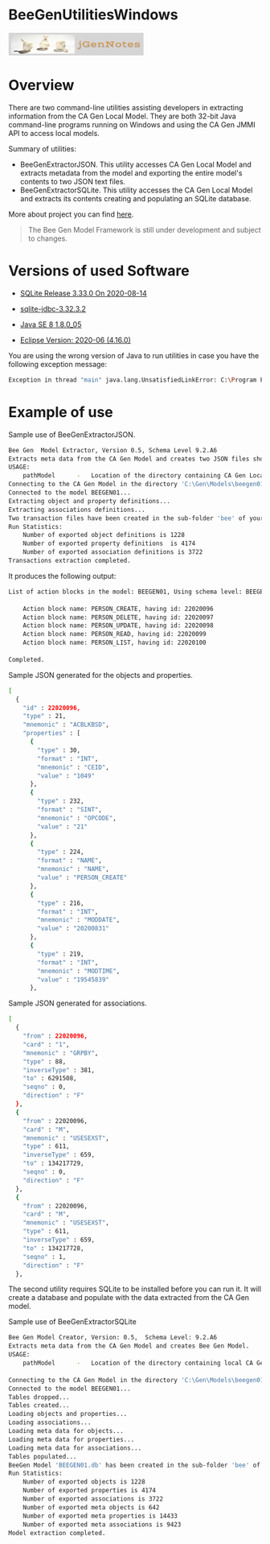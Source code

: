 # BeeGenUtilitiesWindows

[![N|Solid](jgernnotes200x45.png)](http://www.jgen.eu/?p=900&preview=true)

Overview
========


There are two command-line utilities assisting developers in extracting information from the CA Gen Local Model.  They are both 32-bit Java command-line programs running on Windows and using the CA Gen JMMI API to access local models.

Summary of utilities:

- BeeGenExtractorJSON.
This utility accesses CA Gen Local Model and extracts metadata from the model and exporting the entire model's contents to two JSON text files.
- BeeGenExtractorSQLite.
This utility accesses the CA Gen Local Model and extracts its contents creating and populating an SQLite database.

More about project you can find [here](http://www.jgen.eu/?p=900&preview=true).

> The Bee Gen Model Framework is still under
> development and subject to changes.
> 

Versions of used Software
=========================

- [SQLite Release 3.33.0 On 2020-08-14](https://sqlite.org/index.html)

- [sqlite-jdbc-3.32.3.2](https://github.com/xerial/sqlite-jdbc/releases)

- [Java SE 8 1.8.0_05](https://www.oracle.com/java/technologies/javase-jre8-downloads.html)

- [Eclipse Version: 2020-06 (4.16.0)](https://www.eclipse.org/downloads/)

You are using the wrong version of Java to run utilities in case you have the following exception message:

```sh
Exception in thread "main" java.lang.UnsatisfiedLinkError: C:\Program Files (x86)\CA\Gen86Free\Gen\genmodel_client.dll: Can't load IA 32-bit .dll on a AMD 64-bit platform
```

Example of use
==============

Sample use of BeeGenExtractorJSON.

```sh
Bee Gen  Model Extractor, Version 0.5, Schema Level 9.2.A6
Extracts meta data from the CA Gen Model and creates two JSON files showing entire model contents.
USAGE:
	pathModel      -   Location of the directory containing CA Gen Local Model (directory ending with .ief)
Connecting to the CA Gen Model in the directory 'C:\Gen\Models\beegen01.ief'
Connected to the model BEEGEN01...
Extracting object and property definitions...
Extracting associations definitions...
Two transaction files have been created in the sub-folder 'bee' of your CA Gen model 'BEEGEN01' at location 'C:\Gen\Models\beegen01.ief'
Run Statistics:
	Number of exported object definitions is 1228
	Number of exported property definitions  is 4174
	Number of exported association definitions is 3722
Transactions extraction completed.
```

It produces the following output:

```sh
List of action blocks in the model: BEEGEN01, Using schema level: BEEGEN01

	Action block name: PERSON_CREATE, having id: 22020096
	Action block name: PERSON_DELETE, having id: 22020097
	Action block name: PERSON_UPDATE, having id: 22020098
	Action block name: PERSON_READ, having id: 22020099
	Action block name: PERSON_LIST, having id: 22020100

Completed.
```
Sample JSON generated for the objects and properties.

```sh
[
  {
    "id" : 22020096,
    "type" : 21,
    "mnemonic" : "ACBLKBSD",
    "properties" : [
      {
        "type" : 30,
        "format" : "INT",
        "mnemonic" : "CEID",
        "value" : "1049"
      },
      {
        "type" : 232,
        "format" : "SINT",
        "mnemonic" : "OPCODE",
        "value" : "21"
      },
      {
        "type" : 224,
        "format" : "NAME",
        "mnemonic" : "NAME",
        "value" : "PERSON_CREATE"
      },
      {
        "type" : 216,
        "format" : "INT",
        "mnemonic" : "MODDATE",
        "value" : "20200831"
      },
      {
        "type" : 219,
        "format" : "INT",
        "mnemonic" : "MODTIME",
        "value" : "19545839"
      },

```
Sample JSON generated for associations.

```sh
[
  {
    "from" : 22020096,
    "card" : "1",
    "mnemonic" : "GRPBY",
    "type" : 88,
    "inverseType" : 381,
    "to" : 6291508,
    "seqno" : 0,
    "direction" : "F"
  },
  {
    "from" : 22020096,
    "card" : "M",
    "mnemonic" : "USESEXST",
    "type" : 611,
    "inverseType" : 659,
    "to" : 134217729,
    "seqno" : 0,
    "direction" : "F"
  },
  {
    "from" : 22020096,
    "card" : "M",
    "mnemonic" : "USESEXST",
    "type" : 611,
    "inverseType" : 659,
    "to" : 134217728,
    "seqno" : 1,
    "direction" : "F"
  },
```
The second utility requires SQLite to be installed before you can run it. It will create a database and populate with the data extracted from the CA Gen model.

Sample use of BeeGenExtractorSQLite

```sh
Bee Gen Model Creator, Version: 0.5,  Schema Level: 9.2.A6
Extracts meta data from the CA Gen Model and creates Bee Gen Model.
USAGE:
	pathModel      -   Location of the directory containing local CA Gen Model (directory name should end with .ief)

Connecting to the CA Gen Model in the directory 'C:\Gen\Models\beegen01.ief'
Connected to the model BEEGEN01...
Tables dropped...
Tables created...
Loading objects and properties...
Loading associations...
Loading meta data for objects...
Loading meta data for properties...
Loading meta data for associations...
Tables populated...
BeeGen Model 'BEEGEN01.db' has been created in the sub-folder 'bee' of your CA Gen model 'BEEGEN01' at location 'C:\Gen\Models\beegen01.ief'
Run Statistics:
	Number of exported objects is 1228
	Number of exported properties is 4174
	Number of exported associations is 3722
	Number of exported meta objects is 642
	Number of exported meta properties is 14433
	Number of exported meta associations is 9423
Model extraction completed.
```
